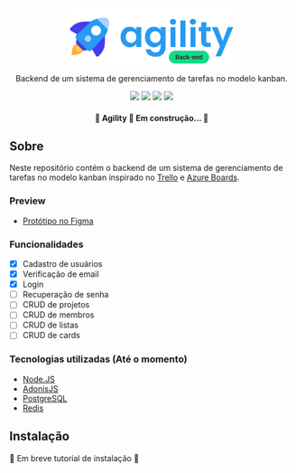 <div align="center">
  <img src="./.github/assets/logo.svg" height="100"/>
</div>

<p align="center">Backend de um sistema de gerenciamento de tarefas no modelo kanban.</p>

<div align="center">
  <img src="https://img.shields.io/github/issues/wesleyoliveira820/agility-backend" />
  <img src="https://img.shields.io/github/forks/wesleyoliveira820/agility-backend" />
  <img src="https://img.shields.io/github/stars/wesleyoliveira820/agility-backend" />
  <img src="https://img.shields.io/github/license/wesleyoliveira820/agility-backend" />
</div>

<h4 align="center">
  🚧  Agility 🚀 Em construção...  🚧
</h4>

## Sobre
Neste repositório contém o backend de um sistema de gerenciamento de tarefas no modelo kanban inspirado no [Trello](https://trello.com) e [Azure Boards](https://azure.microsoft.com/pt-br/services/devops/boards/).

### Preview

* [Protótipo no Figma](https://www.figma.com/file/HyHtd5RPjX6usHCKnFWCLl/Agility?node-id=240%3A50)

### Funcionalidades

- [x] Cadastro de usuários
- [x] Verificação de email
- [x] Login
- [ ] Recuperação de senha
- [ ] CRUD de projetos
- [ ] CRUD de membros
- [ ] CRUD de listas
- [ ] CRUD de cards

### Tecnologias utilizadas (Até o momento)

* [Node.JS](https://nodejs.org/en/)
* [AdonisJS](https://adonisjs.com/)
* [PostgreSQL](https://www.postgresql.org/)
* [Redis](https://redis.io/)

## Instalação

  🚧  Em breve tutorial de instalação  🚧
